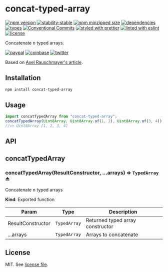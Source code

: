 # concat-typed-array

[![npm version](https://img.shields.io/npm/v/concat-typed-array)](https://www.npmjs.com/package/concat-typed-array)
[![stability-stable](https://img.shields.io/badge/stability-stable-green.svg)](https://www.npmjs.com/package/concat-typed-array)
[![npm minzipped size](https://img.shields.io/bundlephobia/minzip/concat-typed-array)](https://www.npmjs.com/package/concat-typed-array)
[![dependencies](https://img.shields.io/david/dmnsgn/concat-typed-array)](https://github.com/dmnsgn/concat-typed-array/blob/main/package.json)
[![types](https://img.shields.io/npm/types/concat-typed-array)](https://github.com/microsoft/TypeScript)
[![Conventional Commits](https://img.shields.io/badge/Conventional%20Commits-1.0.0-fa6673.svg)](https://conventionalcommits.org)
[![styled with prettier](https://img.shields.io/badge/styled_with-Prettier-f8bc45.svg?logo=prettier)](https://github.com/prettier/prettier)
[![linted with eslint](https://img.shields.io/badge/linted_with-ES_Lint-4B32C3.svg?logo=eslint)](https://github.com/eslint/eslint)
[![license](https://img.shields.io/github/license/dmnsgn/concat-typed-array)](https://github.com/dmnsgn/concat-typed-array/blob/main/LICENSE.md)

Concatenate n typed arrays.

[![paypal](https://img.shields.io/badge/donate-paypal-informational?logo=paypal)](https://paypal.me/dmnsgn)
[![coinbase](https://img.shields.io/badge/donate-coinbase-informational?logo=coinbase)](https://commerce.coinbase.com/checkout/56cbdf28-e323-48d8-9c98-7019e72c97f3)
[![twitter](https://img.shields.io/twitter/follow/dmnsgn?style=social)](https://twitter.com/dmnsgn)

Based on [Axel Rauschmayer's article](http://www.2ality.com/2015/10/concatenating-typed-arrays.html).

## Installation

```bash
npm install concat-typed-array
```

## Usage

```js
import concatTypedArray from "concat-typed-array";
concatTypedArray(Uint8Array, Uint8Array.of(1, 2), Uint8Array.of(3, 4));
//=> Uint8Array [1, 2, 3, 4]
```

## API

<!-- api-start -->

<a name="module_concatTypedArray"></a>

## concatTypedArray

<a name="exp_module_concatTypedArray--concatTypedArray"></a>

### concatTypedArray(ResultConstructor, ...arrays) ⇒ <code>TypedArray</code> ⏏

Concatenate n typed arrays

**Kind**: Exported function

| Param             | Type                    | Description                      |
| ----------------- | ----------------------- | -------------------------------- |
| ResultConstructor | <code>TypedArray</code> | Returned typed array constructor |
| ...arrays         | <code>TypedArray</code> | Arrays to concatenate            |

<!-- api-end -->

## License

MIT. See [license file](https://github.com/dmnsgn/concat-typed-array/blob/main/LICENSE.md).
